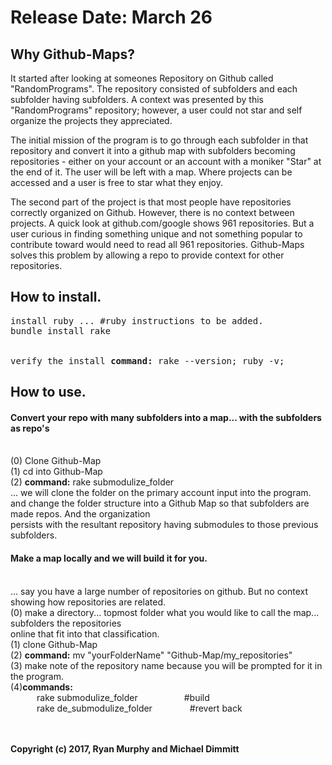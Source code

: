 # Release Date: March 26
## Why Github-Maps?
It started after looking at someones Repository on Github called "RandomPrograms". The repository consisted of subfolders and each subfolder having subfolders. A context was presented by this "RandomPrograms" repository; however, a user could not star and self organize the projects they appreciated.

The initial mission of the program is to go through each subfolder in that repository and convert it into a github map with subfolders becoming repositories - either on your account or an account with a moniker "Star" at the end of it. The user will be left with a map. Where projects can be accessed and a user is free to star what they enjoy.

The second part of the project is that most people have repositories correctly organized on Github. However, there is no context between projects. A quick look at github.com/google shows 961 repositories. But a user curious in finding something unique and not something popular to contribute toward would need to read all 961 repositories. Github-Maps solves this problem by allowing a repo to provide context for other repositories.
## How to install.
<pre>
install ruby ... #ruby instructions to be added.
bundle install rake<br>
<br>verify the install <b>command:</b> rake --version; ruby -v;
</pre>
## How to use.
#### Convert your repo with many subfolders into a map... with the subfolders as repo's
<br>(0) Clone Github-Map
<br>(1) cd into Github-Map
<br>(2) <b>command:</b> rake submodulize_folder
<br>... we will clone the folder on the primary account input into the program.
<br>and change the folder structure into a Github Map so that subfolders are made repos. And the organization <br>persists with the resultant repository having submodules to those previous subfolders.

#### Make a map locally and we will build it for you.
<br>... say you have a large number of repositories on github. But no context showing how repositories are related.
<br>(0) make a directory... topmost folder what you would like to call the map... subfolders the repositories <br>online that fit into that classification.
<br>(1) clone Github-Map
<br>(2) <b>command:</b> mv "yourFolderName" "Github-Map/my_repositories" 
<br>(3) make note of the repository name because you will be prompted for it in the program.
<br>(4)<b>commands:</b>
<br>&emsp;&emsp;&emsp;rake submodulize_folder &emsp;&emsp;&emsp;&emsp;&emsp;#build
<br>&emsp;&emsp;&emsp;rake de_submodulize_folder &emsp;&emsp;&emsp;&emsp;#revert back

<br><br>
<b>Copyright (c) 2017, Ryan Murphy and Michael Dimmitt</b>
